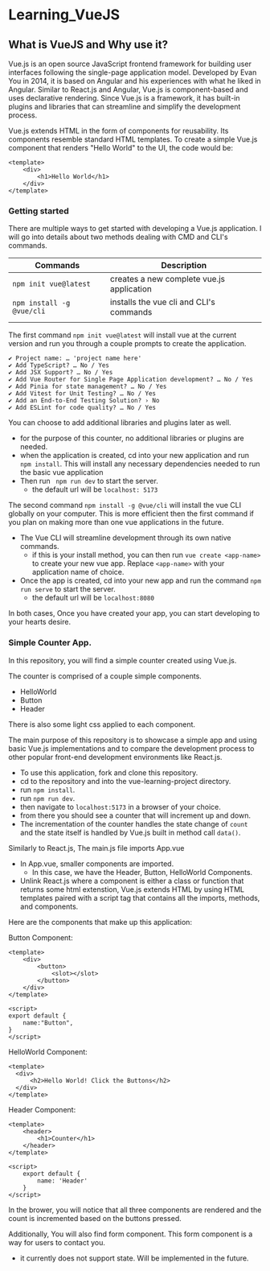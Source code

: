 # Learning_VueJS

## What is VueJS and Why use it?

Vue.js is an open source JavaScript frontend framework for building user interfaces following the single-page application model. Developed by Evan You in 2014, it is based on Angular and his experiences with what he liked in Angular. Similar to React.js and Angular, Vue.js is component-based and uses declarative rendering. Since Vue.js is a framework, it has built-in plugins and libraries that can streamline and simplify the development process.

Vue.js extends HTML in the form of components for reusability. Its components resemble standard HTML templates. To create a simple Vue.js component that renders "Hello World" to the UI, the code would be:

```
<template>
    <div>
        <h1>Hello World</h1>
    </div>
</template>
```

### Getting started

There are multiple ways to get started with developing a Vue.js application. I will go into details about two methods dealing with CMD and CLI's commands. 

|Commands |Description |
|--------------|--------|
|```npm init vue@latest```|creates a new complete vue.js application
|```npm install -g @vue/cli```| installs the vue cli and CLI's commands
||


The first command `npm init vue@latest` will install vue at the current version and run you through a couple prompts to create the application.

```
✔ Project name: … 'project name here'
✔ Add TypeScript? … No / Yes
✔ Add JSX Support? … No / Yes
✔ Add Vue Router for Single Page Application development? … No / Yes
✔ Add Pinia for state management? … No / Yes
✔ Add Vitest for Unit Testing? … No / Yes
✔ Add an End-to-End Testing Solution? › No
✔ Add ESLint for code quality? … No / Yes

```

You can choose to add additional libraries and plugins later as well. 
* for the purpose of this counter, no additional libraries or plugins are needed.
* when the application is created, cd into your new application and run `npm install`. This will install any necessary dependencies needed to run the basic vue application
* Then run ` npm run dev` to start the server. 
    * the default url will be `localhost: 5173`

The second command `npm install -g @vue/cli` will install the vue CLI globally on your computer. This is more efficient then the first command if you plan on making more than one vue applications in the future. 
* The Vue CLI will streamline development through its own native commands.
    * if this is your install method, you can then run `vue create <app-name>` to create your new vue app. Replace `<app-name>` with your application name of choice.
* Once the app is created, cd into your new app and run the command `npm run serve` to start the server.
    * the default url will be `localhost:8080`

In both cases, Once you have created your app, you can start developing to your hearts desire. 


### Simple Counter App.

In this repository, you will find a simple counter created using Vue.js.

The counter is comprised of a couple simple components. 
* HelloWorld
* Button
* Header

There is also some light css applied to each component.

The main purpose of this repository is to showcase a simple app and using basic Vue.js implementations and to compare the development process to other popular front-end development environments like React.js.

* To use this application, fork and clone this repository. 
* cd to the repository and into the vue-learning-project directory. 
* run `npm install`.
* run `npm run dev`.
* then navigate to `localhost:5173` in a browser of your choice.
* from there you should see a counter that will increment up and down. 
* The incrementation of the counter handles the state change of `count` and the state itself is handled by Vue.js built in method call `data()`.

Similarly to React.js, The main.js file imports App.vue
* In App.vue, smaller components are imported. 
    * In this case, we have the Header, Button, HelloWorld Components. 
* Unlink React.js where a component is either a class or function that returns some html extenstion, Vue.js extends HTML by using HTML templates paired with a script tag that contains all the imports, methods, and components. 

Here are the components that make up this application:

Button Component:
```
<template>
    <div>
        <button>
            <slot></slot>
        </button>
    </div>
</template>

<script>
export default {
    name:"Button",
}
</script>
```

HelloWorld Component:

```
<template>
  <div>
      <h2>Hello World! Click the Buttons</h2>
  </div>
</template>
```

Header Component:
```
<template>
    <header>
        <h1>Counter</h1>
    </header>
</template>

<script>
    export default {
        name: 'Header'
    }
</script>
```

In the brower, you will notice that all three components are rendered and the count is incremented based on the buttons pressed.

Additionally, You will also find form component. This form component is a way for users to contact you. 
* it currently does not support state. Will be implemented in the future.
